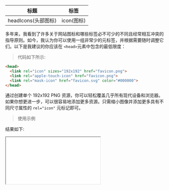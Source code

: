 | 标题                                                       | 标签                            |
| ---------------------------------------------------------- | ------------------------------- |
| headIcons(头部图标) | icon(图标) |

多年来，我看到了许多关于网站图标和哪些标签必不可少的不同且经常相互冲突的指导原则。如今，我认为你可以使用一组非常少的元标签，并根据需要随时调整它们。以下是我建议的你应该在 `<head>`元素中包含的最低限度：

> 代码如下所示:

```html
<head>
  <link rel="icon" sizes="192x192" href="favicon.png">
  <link rel="apple-touch-icon" href="favicon.png">
  <link rel="mask-icon" href="favicon.svg" color="#000000">
</head>
```

通过创建单个 192x192 PNG 资源，你可以轻松覆盖几乎所有现代设备和浏览器。如果你想更进一步，可以很容易地添加更多资源。只需缩小图像并添加更多具有不同尺寸属性的 `rel="icon"` 元标记即可。

> 使用示例

<div class="code-editor" data-url="codes/html/html/head-icons.html" data-language="html"></div>

结果如下:

<iframe src="codes/html/html/head-icons.html"></iframe>

